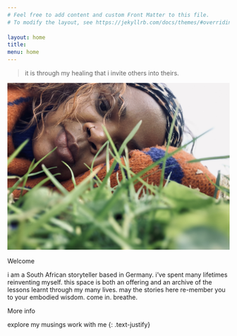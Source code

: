 ```yaml
---
# Feel free to add content and custom Front Matter to this file.
# To modify the layout, see https://jekyllrb.com/docs/themes/#overriding-theme-defaults

layout: home
title:
menu: home 
---
```


> it is through my healing that i invite others into theirs.

![malebo laying in the grass](/assets/images/malebo/02_malebo_grass.jpeg)


Welcome 

i am a South African storyteller based in Germany. i’ve spent many lifetimes reinventing myself. this space is both an offering and an archive of the lessons learnt through my many lives. may the stories here re-member you to your embodied wisdom. 
come in. 
breathe. 

More info 


explore my musings 
work with me
{: .text-justify} 

